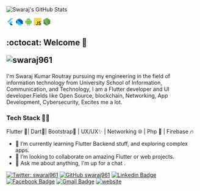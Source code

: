 ![Swaraj's GitHub Stats](https://github-readme-stats.vercel.app/api?username=swaraj961&count_private=true&show_icons=true&theme=algolia )

<code><img height="20" src="https://raw.githubusercontent.com/github/explore/80688e429a7d4ef2fca1e82350fe8e3517d3494d/topics/flutter/flutter.png"></code>
<code><img height="20" src="https://raw.githubusercontent.com/github/explore/80688e429a7d4ef2fca1e82350fe8e3517d3494d/topics/dart/dart.png"></code>
<code><img height="20" src="https://raw.githubusercontent.com/github/explore/80688e429a7d4ef2fca1e82350fe8e3517d3494d/topics/android/android.png"></code>
<code><img height="20" src="https://raw.githubusercontent.com/github/explore/80688e429a7d4ef2fca1e82350fe8e3517d3494d/topics/javascript/javascript.png"></code>
<code><img height="20" src="https://raw.githubusercontent.com/github/explore/80688e429a7d4ef2fca1e82350fe8e3517d3494d/topics/nodejs/nodejs.png"></code>



## :octocat: Welcome 👋 <p align="left"> <img src="https://komarev.com/ghpvc/?username=swaraj961&label=Views&color=blue&style=plastic" alt="swaraj961" /> </p>

I'm Swaraj Kumar Routray pursuing my engineering in the field of information technology from University School of Information, Communication, and Technology, I am a Flutter developer and UI developer.Fields like  Open Source, blockchain, Networking,  App Development, Cybersecurity, Excites me a lot. 

### Tech Stack 👨‍💻
Flutter 💙| Dart🎯| Bootstrap🌈 | UX/UX✨ | Networking 🌐 | Php 📜 | Firebase 🔥

- 🌱 I’m currently learning Flutter Backend stuff, and exploring complex apps.
- 👯 I’m looking to collaborate on amazing Flutter or web projects. 
- 💬 Ask me about anything, I'm up for a chat .

[![Twitter: swaraj961](https://img.shields.io/twitter/follow/swaraj961?style=social)](https://twitter.com/swaraj961) [![GitHub swaraj961](https://img.shields.io/github/followers/swaraj961?label=follow&style=social)](https://github.com/swaraj961)
[![Linkedin Badge](https://img.shields.io/badge/-SwarajRoutray-blue?style=flat-square&logo=Linkedin&logoColor=white&link=https://www.linkedin.com/in/swaraj961/)](https://www.linkedin.com/in/swaraj961/) [![Facebook Badge](https://img.shields.io/badge/-SwarajRoutray-3D5B99?style=flat-square&logo=Facebook&logoColor=white&link=https://www.facebook.com/nipul.singal.7)](https://www.facebook.com/swaraj.routray.83) [![Gmail Badge](https://img.shields.io/badge/-SwarajRoutray-c14438?style=flat-square&logo=Gmail&logoColor=white&link=mailto:swarajroutray961@gmail.com)](mailto:swarajroutray961@gmail.com)
[![website](https://img.shields.io/badge/Swaraj-Portfolio-2648ff?style=flat-square&logo=google-chrome)](https://swaraj-portfolio.web.app/)
